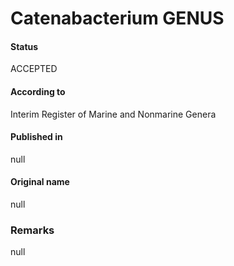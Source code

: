# Catenabacterium GENUS

#### Status
ACCEPTED

#### According to
Interim Register of Marine and Nonmarine Genera

#### Published in
null

#### Original name
null

### Remarks
null